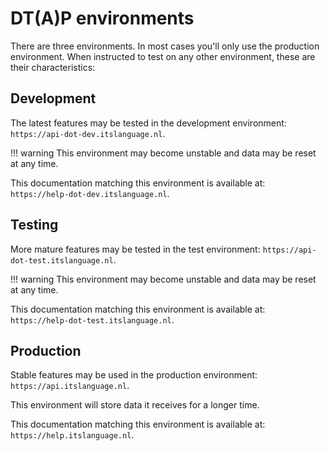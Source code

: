 # DT(A)P environments

There are three environments. In most cases you'll only use the production
environment. When instructed to test on any other environment, these are their
characteristics:

## Development

The latest features may be tested in the development environment:
`https://api-dot-dev.itslanguage.nl`.

!!! warning
    This environment may become unstable and data may be reset at any time.

This documentation matching this environment is available at:
`https://help-dot-dev.itslanguage.nl`.

## Testing

More mature features may be tested in the test environment:
`https://api-dot-test.itslanguage.nl`.

!!! warning
    This environment may become unstable and data may be reset at any time.

This documentation matching this environment is available at:
`https://help-dot-test.itslanguage.nl`.

## Production

Stable features may be used in the production environment:
`https://api.itslanguage.nl`.

This environment will store data it receives for a longer time.

This documentation matching this environment is available at:
`https://help.itslanguage.nl`.
